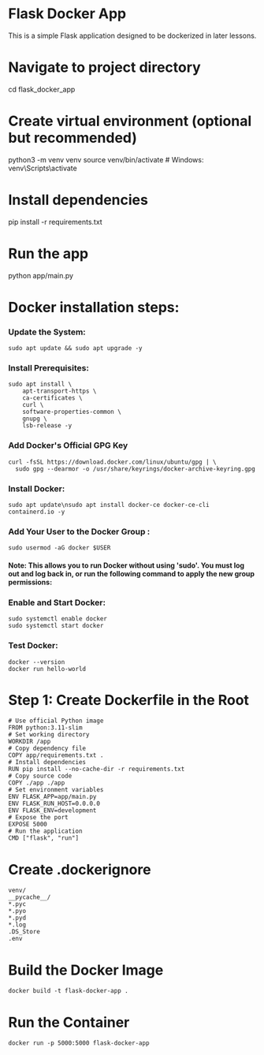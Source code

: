 # Flask Docker App

This is a simple Flask application designed to be dockerized in later lessons.

# Navigate to project directory
cd flask_docker_app

# Create virtual environment (optional but recommended)
python3 -m venv venv
source venv/bin/activate    # Windows: venv\Scripts\activate

# Install dependencies
pip install -r requirements.txt

# Run the app
python app/main.py

# Docker installation steps:

### Update the System:
```
sudo apt update && sudo apt upgrade -y
```

### Install Prerequisites:

```
sudo apt install \
    apt-transport-https \
    ca-certificates \
    curl \
    software-properties-common \
    gnupg \
    lsb-release -y
```

### Add Docker's Official GPG Key

```
curl -fsSL https://download.docker.com/linux/ubuntu/gpg | \
  sudo gpg --dearmor -o /usr/share/keyrings/docker-archive-keyring.gpg
```

###   Install Docker:
```
sudo apt update\nsudo apt install docker-ce docker-ce-cli containerd.io -y
```

### Add Your User to the Docker Group :

```
sudo usermod -aG docker $USER
```
#### Note: This allows you to run Docker without using 'sudo'. You must log out and log back in, or run the following command to apply the new group permissions:

### Enable and Start Docker:

```
sudo systemctl enable docker
sudo systemctl start docker
```

### Test Docker:

```
docker --version
docker run hello-world
```
# Step 1: Create Dockerfile in the Root
```
# Use official Python image
FROM python:3.11-slim
# Set working directory
WORKDIR /app
# Copy dependency file
COPY app/requirements.txt .
# Install dependencies
RUN pip install --no-cache-dir -r requirements.txt
# Copy source code
COPY ./app ./app
# Set environment variables
ENV FLASK_APP=app/main.py
ENV FLASK_RUN_HOST=0.0.0.0
ENV FLASK_ENV=development
# Expose the port
EXPOSE 5000
# Run the application
CMD ["flask", "run"]
```

# Create .dockerignore
```
venv/
__pycache__/
*.pyc
*.pyo
*.pyd
*.log
.DS_Store
.env
```
# Build the Docker Image
```
docker build -t flask-docker-app .
```

# Run the Container
```
docker run -p 5000:5000 flask-docker-app
```
